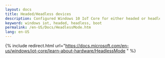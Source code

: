 ```yaml
---
layout: docs
title: Headed/Headless devices
description: Configured Windows 10 IoT Core for either headed or headless mode
keyword: windows iot, headed, headless, boot
permalink: /en-US/Docs/HeadlessMode.htm
lang: en-US
---
```

{% include redirect.html url="https://docs.microsoft.com/en-us/windows/iot-core/learn-about-hardware/HeadlessMode " %}
